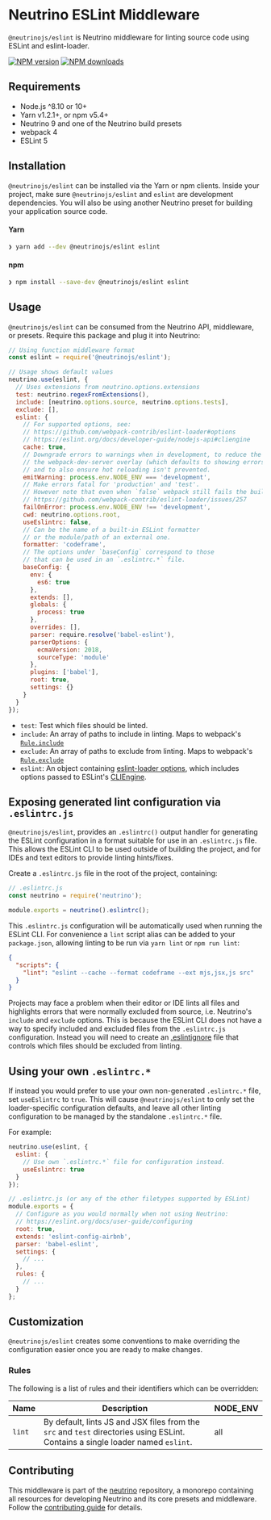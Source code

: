 # Neutrino ESLint Middleware

`@neutrinojs/eslint` is Neutrino middleware for linting source code using ESLint and eslint-loader.

[![NPM version][npm-image]][npm-url]
[![NPM downloads][npm-downloads]][npm-url]

## Requirements

- Node.js ^8.10 or 10+
- Yarn v1.2.1+, or npm v5.4+
- Neutrino 9 and one of the Neutrino build presets
- webpack 4
- ESLint 5

## Installation

`@neutrinojs/eslint` can be installed via the Yarn or npm clients. Inside your project, make sure
`@neutrinojs/eslint` and `eslint` are development dependencies. You will also be using
another Neutrino preset for building your application source code.

#### Yarn

```bash
❯ yarn add --dev @neutrinojs/eslint eslint
```

#### npm

```bash
❯ npm install --save-dev @neutrinojs/eslint eslint
```

## Usage

`@neutrinojs/eslint` can be consumed from the Neutrino API, middleware, or presets. Require this package
and plug it into Neutrino:

```js
// Using function middleware format
const eslint = require('@neutrinojs/eslint');

// Usage shows default values
neutrino.use(eslint, {
  // Uses extensions from neutrino.options.extensions
  test: neutrino.regexFromExtensions(),
  include: [neutrino.options.source, neutrino.options.tests],
  exclude: [],
  eslint: {
    // For supported options, see:
    // https://github.com/webpack-contrib/eslint-loader#options
    // https://eslint.org/docs/developer-guide/nodejs-api#cliengine
    cache: true,
    // Downgrade errors to warnings when in development, to reduce the noise in
    // the webpack-dev-server overlay (which defaults to showing errors only),
    // and to also ensure hot reloading isn't prevented.
    emitWarning: process.env.NODE_ENV === 'development',
    // Make errors fatal for 'production' and 'test'.
    // However note that even when `false` webpack still fails the build:
    // https://github.com/webpack-contrib/eslint-loader/issues/257
    failOnError: process.env.NODE_ENV !== 'development',
    cwd: neutrino.options.root,
    useEslintrc: false,
    // Can be the name of a built-in ESLint formatter
    // or the module/path of an external one.
    formatter: 'codeframe',
    // The options under `baseConfig` correspond to those
    // that can be used in an `.eslintrc.*` file.
    baseConfig: {
      env: {
        es6: true
      },
      extends: [],
      globals: {
        process: true
      },
      overrides: [],
      parser: require.resolve('babel-eslint'),
      parserOptions: {
        ecmaVersion: 2018,
        sourceType: 'module'
      },
      plugins: ['babel'],
      root: true,
      settings: {}
    }
  }
});
```

- `test`: Test which files should be linted.
- `include`: An array of paths to include in linting. Maps to webpack's [`Rule.include`](https://webpack.js.org/configuration/module/#rule-include)
- `exclude`: An array of paths to exclude from linting. Maps to webpack's [`Rule.exclude`](https://webpack.js.org/configuration/module/#rule-exclude)
- `eslint`: An object containing [eslint-loader options](https://github.com/webpack-contrib/eslint-loader#options),
  which includes options passed to ESLint's [CLIEngine](https://eslint.org/docs/developer-guide/nodejs-api#cliengine).

## Exposing generated lint configuration via `.eslintrc.js`

`@neutrinojs/eslint`, provides an `.eslintrc()` output handler for
generating the ESLint configuration in a format suitable for use in an `.eslintrc.js` file. This
allows the ESLint CLI to be used outside of building the project, and for IDEs and text editors to
provide linting hints/fixes.

Create a `.eslintrc.js` file in the root of the project, containing:

```js
// .eslintrc.js
const neutrino = require('neutrino');

module.exports = neutrino().eslintrc();
```

This `.eslintrc.js` configuration will be automatically used when running the ESLint CLI.
For convenience a `lint` script alias can be added to your `package.json`, allowing linting
to be run via `yarn lint` or `npm run lint`:

```json
{
  "scripts": {
    "lint": "eslint --cache --format codeframe --ext mjs,jsx,js src"
  }
}
```

Projects may face a problem when their editor or IDE lints all files and highlights errors that were normally excluded
from source, i.e. Neutrino's `include` and `exclude` options. This is because the ESLint CLI does not have a way to
specify included and excluded files from the `.eslintrc.js` configuration. Instead you will need to create an
[.eslintignore](https://eslint.org/docs/user-guide/configuring#ignoring-files-and-directories) file that controls
which files should be excluded from linting.

## Using your own `.eslintrc.*`

If instead you would prefer to use your own non-generated `.eslintrc.*` file, set `useEslintrc` to `true`.
This will cause `@neutrinojs/eslint` to only set the loader-specific configuration defaults, and leave
all other linting configuration to be managed by the standalone `.eslintrc.*` file.

For example:

```js
neutrino.use(eslint, {
  eslint: {
    // Use own `.eslintrc.*` file for configuration instead.
    useEslintrc: true
  }
});
```

```js
// .eslintrc.js (or any of the other filetypes supported by ESLint)
module.exports = {
  // Configure as you would normally when not using Neutrino:
  // https://eslint.org/docs/user-guide/configuring
  root: true,
  extends: 'eslint-config-airbnb',
  parser: 'babel-eslint',
  settings: {
    // ...
  },
  rules: {
    // ...
  }
};
```

## Customization

`@neutrinojs/eslint` creates some conventions to make overriding the configuration easier once you are ready to
make changes.

### Rules

The following is a list of rules and their identifiers which can be overridden:

| Name | Description | NODE_ENV |
| --- | --- | --- |
| `lint` | By default, lints JS and JSX files from the `src` and `test` directories using ESLint. Contains a single loader named `eslint`. | all |

## Contributing

This middleware is part of the [neutrino](https://github.com/neutrinojs/neutrino) repository, a monorepo
containing all resources for developing Neutrino and its core presets and middleware. Follow the
[contributing guide](https://neutrinojs.org/contributing/) for details.

[npm-image]: https://img.shields.io/npm/v/@neutrinojs/eslint.svg
[npm-downloads]: https://img.shields.io/npm/dt/@neutrinojs/eslint.svg
[npm-url]: https://www.npmjs.com/package/@neutrinojs/eslint
